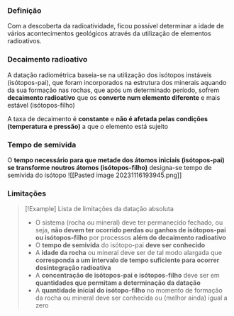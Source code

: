 ### Definição
 
Com a descoberta da radioatividade, ficou possível determinar a idade de vários acontecimentos geológicos através da utilização de elementos radioativos.
### Decaimento radioativo
 
A datação radiométrica baseia-se na utilização dos isótopos instáveis (isótopos-pai), que foram incorporados na estrutura dos minerais aquando da sua formação nas rochas, que após um determinado período, sofrem **decaimento radioativo** que os **converte num elemento diferente** e mais estável (isótopos-filho)

A taxa de decaimento é **constante** e **não é afetada pelas condições (temperatura e pressão)** a que o elemento está sujeito

### Tempo de semivida
 
O **tempo necessário para que metade dos átomos iniciais (isótopos-pai) se transforme noutros átomos (isótopos-filho)** designa-se tempo de semivida do isótopo
![[Pasted image 20231116193945.png]]

### Limitações
 
>[!Example] Lista de limitações da datação absoluta
>- O sistema (rocha ou mineral) deve ter permanecido fechado, ou seja, **não devem ter ocorrido perdas ou ganhos de isótopos-pai ou isótopos-filho** por processos **além do decaimento radioativo**
>- O **tempo de semivida** do isótopo-pai **deve ser conhecido**
>- A **idade da rocha** ou mineral deve ser de tal modo alargada que **corresponda a um intervalo de tempo suficiente para ocorrer desintegração radioativa**
>- A **concentração de isótopos-pai e isótopos-filho** deve ser em **quantidades que permitam a determinação da datação**
>- A **quantidade inicial do isótopo-filho** no momento de formação da rocha ou mineral deve ser conhecida ou (melhor ainda) igual a zero 
